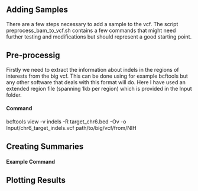## Adding Samples

There are a few steps necessary to add a sample to the vcf. The script preprocess_bam_to_vcf.sh contains a few commands that might need further testing and modifications but should represent a good starting point.

## Pre-processig

Firstly we need to extract the information about indels in the regions of interests from the big vcf. This can be done using for example bcftools but any other software that deals with this format will do. Here I have used an extended region file (spanning 1kb per region) which is provided in the Input folder.

#### Command
bcftools view -v indels -R target_chr6.bed -Ov -o Input/chr6_target_indels.vcf path/to/big/vcf/from/NIH

## Creating Summaries

#### Example Command

## Plotting Results
